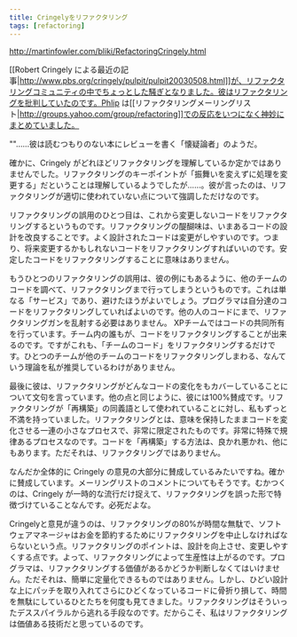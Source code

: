 ```yaml
---
title: Cringelyをリファクタリング
tags: [refactoring]
---
```


http://martinfowler.com/bliki/RefactoringCringely.html

[[Robert Cringely による最近の記事|http://www.pbs.org/cringely/pulpit/pulpit20030508.html]]が、リファクタリングコミュニティの中でちょっとした騒ぎとなりました。彼はリファクタリングを批判していたのです。Phlip は[[リファクタリングメーリングリスト|http://groups.yahoo.com/group/refactoring]]での反応をいつになく神妙にまとめていました。

""……彼は読むつもりのない本にレビューを書く「懐疑論者」のようだ。

確かに、Cringely がどれほどリファクタリングを理解しているか定かではありませんでした。リファクタリングのキーポイントが「振舞いを変えずに処理を変更する」だということは理解しているようでしたが……。彼が言ったのは、リファクタリングが適切に使われていない点について強調しただけなのです。

リファクタリングの誤用のひとつ目は、これから変更しないコードをリファクタリングするというものです。リファクタリングの醍醐味は、いまあるコードの設計を改良することです。よく設計されたコードは変更がしやすいのです。つまり、将来変更するかもしれないコードをリファクタリングすればいいのです。安定したコードをリファクタリングすることに意味はありません。

もうひとつのリファクタリングの誤用は、彼の例にもあるように、他のチームのコードを調べて、リファクタリングまで行ってしまうというものです。これは単なる「サービス」であり、避けたほうがよいでしょう。プログラマは自分達のコードをリファクタリングしていればよいのです。他の人のコードにまで、リファクタリングガンを乱射する必要はありません。 XPチームではコードの共同所有を行っています。チーム内の誰もが、コードをリファクタリングすることが出来るのです。ですがこれも、「チームのコード」をリファクタリングするだけです。ひとつのチームが他のチームのコードをリファクタリングしまわる、なんていう理論を私が推奨しているわけがありません。

最後に彼は、リファクタリングがどんなコードの変化をもカバーしていることについて文句を言っています。他の点と同じように、彼には100%賛成です。リファクタリングが「再構築」の同義語として使われていることに対し、私もずっと不満を持っていました。リファクタリングとは、意味を保持したままコードを変化させる一連の小さなプロセスで、非常に限定されたものです。非常に特殊で規律あるプロセスなのです。コードを「再構築」する方法は、良かれ悪かれ、他にもあります。ただそれは、リファクタリングではありません。

なんだか全体的に Cringely の意見の大部分に賛成しているみたいですね。確かに賛成しています。メーリングリストのコメントについてもそうです。むかつくのは、Cringely が一時的な流行だけ捉えて、リファクタリングを誤った形で特徴づけていることなんです。必死だよな。

Cringelyと意見が違うのは、リファクタリングの80%が時間な無駄で、ソフトウェアマネージャはお金を節約するためにリファクタリングを中止しなければならないという点。リファクタリングのポイントは、設計を向上させ、変更しやすくする点です。よって、リファクタリングによって生産性は上がるのです。プログラマは、リファクタリングする価値があるかどうか判断しなくてはいけません。ただそれは、簡単に定量化できるものではありません。しかし、ひどい設計な上にパッチを取り入れてさらにひどくなっているコードに骨折り損して、時間を無駄にしているひとたちを何度も見てきました。リファクタリングはそういったデススパイラルから逃れる手段なのです。だからこそ、私はリファクタリングは価値ある技術だと思っているのです。

